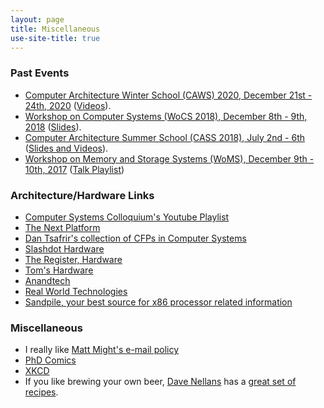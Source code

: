 ```yaml
---
layout: page
title: Miscellaneous
use-site-title: true
---
```

### Past Events

* <a href="https://www.chips.pes.edu/caws2020">Computer Architecture Winter School (CAWS)  2020, December 21st - 24th, 2020</a> (<a href="https://drive.google.com/drive/u/1/folders/1a-w0jEIimpOvakwDLD9qOpU-R10zEifX">Videos</a>).
* <a href="https://cs.ashoka.edu.in/wocs2018/">Workshop on Computer Systems (WoCS 2018), December 8th - 9th, 2018</a> (<a href="https://cs.ashoka.edu.in/wocs2018/speakers.html">Slides</a>).
* <a href="https://www.cse.iitk.ac.in/users/biswap/CASS18/cass.html">Computer Architecture Summer School (CASS 2018), July 2nd - 6th</a> (<a href="https://www.cse.iitk.ac.in/users/biswap/CASS18/slides.html">Slides and Videos</a>).
* <a href="http://events.iitgn.ac.in/2017/woms/">Workshop on Memory and Storage Systems (WoMS), December 9th - 10th, 2017</a> (<a href="https://www.youtube.com/playlist?list=PLRfu94TCePTtCTpT2c2HIOed41X13Hqk0">Talk Playlist</a>)

### Architecture/Hardware Links

* <a href="https://www.youtube.com/playlist?list=PLoROMvodv4rMWw6rRoeSpkiseTHzWj6vu">Computer Systems Colloquium's Youtube Playlist</a>
* <a href="https://www.nextplatform.com"> The Next Platform</a>
* <a href="http://www.cs.technion.ac.il/~dan/index_sysvenues_deadline.html">Dan Tsafrir's collection of CFPs in Computer Systems</a>
* <a href="https://hardware.slashdot.org">Slashdot Hardware</a>
* <a href="https://www.theregister.com/Tag/hardware">The Register, Hardware</a>
* <a href="https://www.tomshardware.com">Tom's Hardware</a>
* <a href="https://www.anandtech.com">Anandtech</a>
* <a href="https://www.realworldtech.com">Real World Technologies</a>
* <a href="https://www.sandpile.org">Sandpile, your best source for x86 processor related information</a>


### Miscellaneous
*  I really like <a href="http://matt.might.net/articles/how-to-email/">Matt Might's e-mail policy</a>
* <a href="http://phdcomics.com">PhD Comics</a>
* <a href="https://xkcd.com">XKCD</a>
* If you like brewing your own beer, <a href="http://david.nellans.org/">Dave Nellans</a> has a <a href="http://web.archive.org/web/20190903115346/http://david.nellans.org/node/45">great set of recipes</a>.
